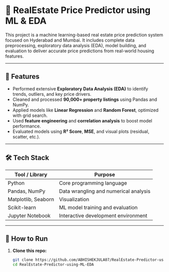 # 🏡 RealEstate Price Predictor using ML & EDA

This project is a machine learning-based real estate price prediction system focused on Hyderabad and Mumbai. It includes complete data preprocessing, exploratory data analysis (EDA), model building, and evaluation to deliver accurate price predictions from real-world housing features.

---

## 📌 Features

- Performed extensive **Exploratory Data Analysis (EDA)** to identify trends, outliers, and key price drivers.
- Cleaned and processed **90,000+ property listings** using Pandas and NumPy.
- Applied models like **Linear Regression** and **Random Forest**, optimized with grid search.
- Used **feature engineering** and **correlation analysis** to boost model performance.
- Evaluated models using **R² Score**, **MSE**, and visual plots (residual, scatter, etc.).

---

## 🛠️ Tech Stack

| Tool / Library       | Purpose                               |
|----------------------|----------------------------------------|
| Python               | Core programming language              |
| Pandas, NumPy        | Data wrangling and numerical analysis  |
| Matplotlib, Seaborn  | Visualization                          |
| Scikit-learn         | ML model training and evaluation       |
| Jupyter Notebook     | Interactive development environment    |

---

## 🚀 How to Run

1. **Clone this repo:**
   ```bash
   git clone https://github.com/ABHISHEKJULA07/RealEstate-Predictor-using-ML-EDA
   cd RealEstate-Predictor-using-ML-EDA

